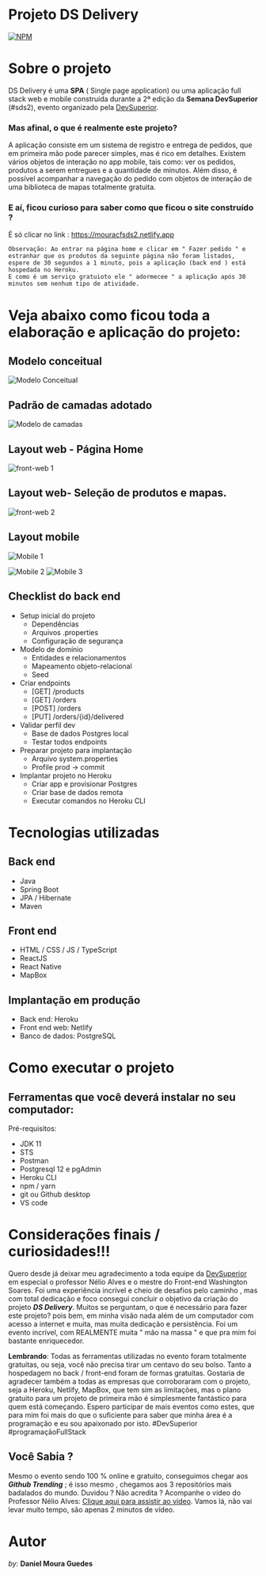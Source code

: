 # Projeto DS Delivery  
[![NPM](https://img.shields.io/npm/l/react)](https://github.com/mouracfs007/dsdeliver-sds2/blob/main/LICENSE) 

# Sobre o projeto

DS Delivery é uma  **SPA** ( Single page application) ou uma aplicação full stack web e mobile construída durante a 2ª edição da **Semana DevSuperior** (#sds2), evento organizado pela [DevSuperior](https://devsuperior.com.br "Site da DevSuperior").

### Mas afinal, o que é realmente este projeto?

A aplicação consiste em um sistema de registro e entrega de pedidos, que em primeira mão pode parecer simples, mas é rico em detalhes. Existem vários objetos de interação no app mobile, tais como: ver os pedidos, produtos a serem entregues e a quantidade de minutos. Além disso, é possível acompanhar a navegação do pedido com objetos de interação de uma biblioteca de mapas totalmente gratuita. 

### E aí, ficou curioso para saber como que ficou o site construído ? 

É só clicar no link : https://mouracfsds2.netlify.app 

    Observação: Ao entrar na página home e clicar em " Fazer pedido " e estranhar que os produtos da seguinte página não foram listados, 
    espere de 30 segundos a 1 minuto, pois a aplicação (back end ) está hospedada no Heroku. 
    E como é um serviço gratuioto ele " adormecee " a aplicação após 30 minutos sem nenhum tipo de atividade. 

# Veja abaixo como ficou toda a elaboração e aplicação do projeto:

## Modelo conceitual
![Modelo Conceitual](https://github.com/mouracfs007/dsdeliver-sds2/blob/main/assets/modelo-conceitual.png "Imagem do modelo conceitual")

## Padrão de camadas adotado
![Modelo de camadas](https://github.com/mouracfs007/dsdeliver-sds2/blob/main/assets/Modelo%20padr%C3%A3o%20de%20camadas%20adotado.png "Modelo padrão de camadas")


## Layout web - Página Home
![ front-web 1](https://github.com/mouracfs007/dsdeliver-sds2/blob/main/assets/DSdeliver-Layout/HOME%20DELIVERY.png "Página inicial da aplicação")
## Layout web- Seleção de produtos e mapas.
![front-web 2](https://github.com/mouracfs007/dsdeliver-sds2/blob/main/assets/DSdeliver-Layout/SELECIONAR%20PRODUTOS.png "Página de seleção de produtos e interação com mapa")

## Layout mobile
![Mobile 1](https://github.com/mouracfs007/dsdeliver-sds2/blob/main/assets/DSdeliver-Layout/Mobile%20P1.png)

![Mobile 2](https://github.com/mouracfs007/dsdeliver-sds2/blob/main/assets/DSdeliver-Layout/Mobile%20P2.png)
![Mobile 3](https://github.com/mouracfs007/dsdeliver-sds2/blob/main/assets/DSdeliver-Layout/Mobile%20P3.png)

## Checklist do back end

- Setup inicial do projeto
  - Dependências
  - Arquivos .properties
  - Configuração de segurança
- Modelo de domínio
  - Entidades e relacionamentos
  - Mapeamento objeto-relacional
  - Seed
- Criar endpoints
  - [GET] /products
  - [GET] /orders
  - [POST] /orders
  - [PUT] /orders/{id}/delivered
- Validar perfil dev
  - Base de dados Postgres local
  - Testar todos endpoints
- Preparar projeto para implantação
  - Arquivo system.properties
  - Profile prod -> commit
- Implantar projeto no Heroku
  - Criar app e provisionar Postgres
  - Criar base de dados remota
  - Executar comandos no Heroku CLI

# Tecnologias utilizadas
## Back end
- Java
- Spring Boot
- JPA / Hibernate
- Maven
## Front end
- HTML / CSS / JS / TypeScript
- ReactJS
- React Native
- MapBox


## Implantação em produção
- Back end: Heroku 
- Front end web: Netlify 
- Banco de dados: PostgreSQL

# Como executar o projeto

## Ferramentas que você deverá instalar no seu computador:
Pré-requisitos: 
- JDK 11
-	STS
-	Postman
- Postgresql 12 e pgAdmin
- Heroku CLI
- npm / yarn
- git ou Github desktop
- VS code

# Considerações finais / curiosidades!!!
  Quero desde já deixar meu agradecimento a toda equipe da [DevSuperior](https://devsuperior.com.br "Site da DevSuperior") em especial o professor Nélio Alves e o mestre do Front-end Washington Soares.
Foi uma experiência incrível e cheio de desafios pelo caminho , mas com total dedicação e foco consegui concluir o objetivo da criação do projeto ***DS Delivery***. Muitos se perguntam, o que é necessário para fazer este projeto?
pois bem, em minha visão nada além de um computador com acesso a internet e muita, mas muita dedicação e persistência. Foi um evento incrível, com REALMENTE muita " mão na massa " e que pra mim foi bastante enriquecedor.
 
 **Lembrando**: Todas as ferramentas utilizadas no evento foram totalmente gratuitas, ou seja, você não precisa tirar um centavo do seu bolso. Tanto a hospedagem no back / front-end foram de formas gratuitas.
 Gostaria de agradecer também a todas as empresas que corroboraram com o projeto, seja a Heroku, Netlify, MapBox, que tem sim as limitações, mas o plano gratuito para um projeto de primeira mão é simplesmente fantástico para quem está começando.
  Espero participar de mais eventos como estes, que para mim foi mais do que o suficiente para saber que minha área é a programação e eu sou apaixonado por isto. 
  #DevSuperior #programaçãoFullStack

## Você Sabia ?
 Mesmo o evento sendo 100 % online e  gratuito, conseguimos chegar aos ***Github Trending*** ; é isso mesmo , chegamos aos 3 repositórios mais badalados do mundo. Duvidou ? Não acredita ? Acompanhe o vídeo do Professor Nélio Alves: [Clique aqui para assistir ao vídeo](https://www.youtube.com/watch?v=-hyQ2HcLL0A "Vídeo da DevSuperior no Trending"). Vamos lá, não vai levar muito tempo, são apenas 2 minutos de vídeo.   


# Autor
 _by:_ **Daniel Moura Guedes**

